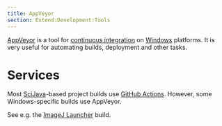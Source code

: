 ```yaml
---
title: AppVeyor
section: Extend:Development:Tools
---
```


[AppVeyor](https://ci.appveyor.com/) is a tool for [continuous integration](/develop/ci) on [Windows](/platforms/windows) platforms. It is very useful for automating builds, deployment and other tasks.


# Services

Most [SciJava](/libs/scijava)-based project builds use [GitHub Actions](/develop/github-actions). However, some Windows-specific builds use AppVeyor.

See e.g. the [ImageJ Launcher](https://ci.appveyor.com/project/scijava/imagej-launcher) build.
